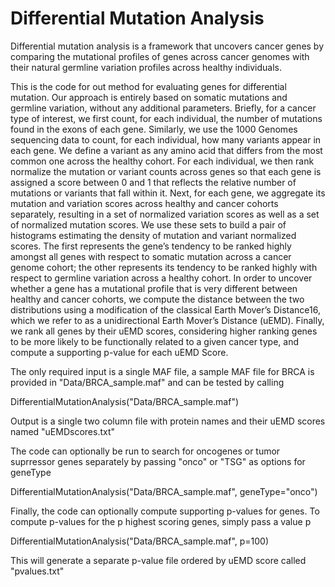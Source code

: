 # Differential Mutation Analysis

Differential mutation analysis is a framework that uncovers cancer genes by comparing the mutational profiles of genes across cancer genomes with their natural germline variation profiles across healthy individuals.

This is the code for out method for evaluating genes for differential mutation. Our approach is entirely based on somatic mutations and germline variation, without any additional parameters. Briefly, for a cancer type of interest, we first count, for each individual, the number of mutations found in the exons of each gene. Similarly, we use the 1000 Genomes sequencing data to count, for each individual, how many variants appear in each gene. We define a variant as any amino acid that differs from the most common one across the healthy cohort. For each individual, we then rank normalize the mutation or variant counts across genes so that each gene is assigned a score between 0 and 1 that reflects the relative number of mutations or variants that fall within it. Next, for each gene, we aggregate its mutation and variation scores across healthy and cancer cohorts separately, resulting in a set of normalized variation scores as well as a set of normalized mutation scores. We use these sets to build a pair of histograms estimating the density of mutation and variant normalized scores. The first represents the gene’s tendency to be ranked highly amongst all genes with respect to somatic mutation across a cancer genome cohort; the other represents its tendency to be ranked highly with respect to germline variation across a healthy cohort. In order to uncover whether a gene has a mutational profile that is very different between healthy and cancer cohorts, we compute the distance between the two distributions using a modification of the classical Earth Mover’s Distance16, which we refer to as a unidirectional Earth Mover’s Distance (uEMD). Finally, we rank all genes by their uEMD scores, considering higher ranking genes to be more likely to be functionally related to a given cancer type, and compute a supporting p-value for each uEMD Score.

The only required input is a single MAF file, a sample MAF file for BRCA is
provided in "Data/BRCA_sample.maf" and can be tested by calling

DifferentialMutationAnalysis("Data/BRCA_sample.maf")

Output is a single two column file with protein names and their uEMD scores
named "uEMDscores.txt"

The code can optionally be run to search for oncogenes or tumor suprressor
genes separately by passing "onco" or "TSG" as options for geneType

DifferentialMutationAnalysis("Data/BRCA_sample.maf", geneType="onco")

Finally, the code can optionally compute supporting p-values for genes. To 
compute p-values for the p highest scoring genes, simply pass a value p

DifferentialMutationAnalysis("Data/BRCA_sample.maf", p=100)

This will generate a separate p-value file ordered by uEMD score called
"pvalues.txt"